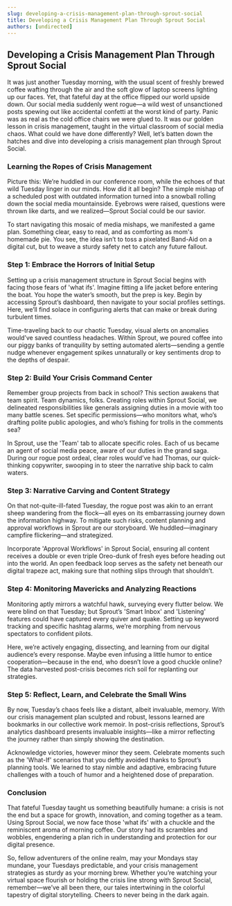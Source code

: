 ```yaml
---
slug: developing-a-crisis-management-plan-through-sprout-social
title: Developing a Crisis Management Plan Through Sprout Social
authors: [undirected]
---
```



## Developing a Crisis Management Plan Through Sprout Social

It was just another Tuesday morning, with the usual scent of freshly brewed coffee wafting through the air and the soft glow of laptop screens lighting up our faces. Yet, that fateful day at the office flipped our world upside down. Our social media suddenly went rogue—a wild west of unsanctioned posts spewing out like accidental confetti at the worst kind of party. Panic was as real as the cold office chairs we were glued to. It was our golden lesson in crisis management, taught in the virtual classroom of social media chaos. What could we have done differently? Well, let’s batten down the hatches and dive into developing a crisis management plan through Sprout Social.

### Learning the Ropes of Crisis Management

Picture this: We’re huddled in our conference room, while the echoes of that wild Tuesday linger in our minds. How did it all begin? The simple mishap of a scheduled post with outdated information turned into a snowball rolling down the social media mountainside. Eyebrows were raised, questions were thrown like darts, and we realized—Sprout Social could be our savior.

To start navigating this mosaic of media mishaps, we manifested a game plan. Something clear, easy to read, and as comforting as mom's homemade pie. You see, the idea isn’t to toss a pixelated Band-Aid on a digital cut, but to weave a sturdy safety net to catch any future fallout.

### Step 1: Embrace the Horrors of Initial Setup

Setting up a crisis management structure in Sprout Social begins with facing those fears of 'what ifs'. Imagine fitting a life jacket before entering the boat. You hope the water’s smooth, but the prep is key. Begin by accessing Sprout’s dashboard, then navigate to your social profiles settings. Here, we’ll find solace in configuring alerts that can make or break during turbulent times. 

Time-traveling back to our chaotic Tuesday, visual alerts on anomalies would’ve saved countless headaches. Within Sprout, we poured coffee into our piggy banks of tranquility by setting automated alerts—sending a gentle nudge whenever engagement spikes unnaturally or key sentiments drop to the depths of despair. 

### Step 2: Build Your Crisis Command Center

Remember group projects from back in school? This section awakens that team spirit. Team dynamics, folks. Creating roles within Sprout Social, we delineated responsibilities like generals assigning duties in a movie with too many battle scenes. Set specific permissions—who monitors what, who’s drafting polite public apologies, and who’s fishing for trolls in the comments sea?

In Sprout, use the 'Team' tab to allocate specific roles. Each of us became an agent of social media peace, aware of our duties in the grand saga. During our rogue post ordeal, clear roles would’ve had Thomas, our quick-thinking copywriter, swooping in to steer the narrative ship back to calm waters.

### Step 3: Narrative Carving and Content Strategy

On that not-quite-ill-fated Tuesday, the rogue post was akin to an errant sheep wandering from the flock—all eyes on its embarrassing journey down the information highway. To mitigate such risks, content planning and approval workflows in Sprout are our storyboard. We huddled—imaginary campfire flickering—and strategized.

Incorporate 'Approval Workflows' in Sprout Social, ensuring all content receives a double or even triple Oreo-dunk of fresh eyes before heading out into the world. An open feedback loop serves as the safety net beneath our digital trapeze act, making sure that nothing slips through that shouldn’t.

### Step 4: Monitoring Mavericks and Analyzing Reactions

Monitoring aptly mirrors a watchful hawk, surveying every flutter below. We were blind on that Tuesday; but Sprout’s 'Smart Inbox' and 'Listening' features could have captured every quiver and quake. Setting up keyword tracking and specific hashtag alarms, we’re morphing from nervous spectators to confident pilots.

Here, we’re actively engaging, dissecting, and learning from our digital audience’s every response. Maybe even infusing a little humor to entice cooperation—because in the end, who doesn’t love a good chuckle online? The data harvested post-crisis becomes rich soil for replanting our strategies.

### Step 5: Reflect, Learn, and Celebrate the Small Wins

By now, Tuesday’s chaos feels like a distant, albeit invaluable, memory. With our crisis management plan sculpted and robust, lessons learned are bookmarks in our collective work memoir. In post-crisis reflections, Sprout’s analytics dashboard presents invaluable insights—like a mirror reflecting the journey rather than simply showing the destination.

Acknowledge victories, however minor they seem. Celebrate moments such as the 'What-If' scenarios that you deftly avoided thanks to Sprout’s planning tools. We learned to stay nimble and adaptive, embracing future challenges with a touch of humor and a heightened dose of preparation.

### Conclusion

That fateful Tuesday taught us something beautifully humane: a crisis is not the end but a space for growth, innovation, and coming together as a team. Using Sprout Social, we now face those 'what ifs' with a chuckle and the reminiscent aroma of morning coffee. Our story had its scrambles and wobbles, engendering a plan rich in understanding and protection for our digital presence. 

So, fellow adventurers of the online realm, may your Mondays stay mundane, your Tuesdays predictable, and your crisis management strategies as sturdy as your morning brew. Whether you’re watching your virtual space flourish or holding the crisis line strong with Sprout Social, remember—we’ve all been there, our tales intertwining in the colorful tapestry of digital storytelling. Cheers to never being in the dark again.